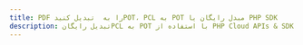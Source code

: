 ---title: PDF را به  تبدیل کنیدPOT، PCL به POT مبدل رایگان یا PHP SDKdescription: تبدیل رایگانPCL به POT با استفاده از PHP Cloud APIs & SDK همچنین اسناد PDF را در Cloud ایجاد، ویرایش و رندر کنید.---